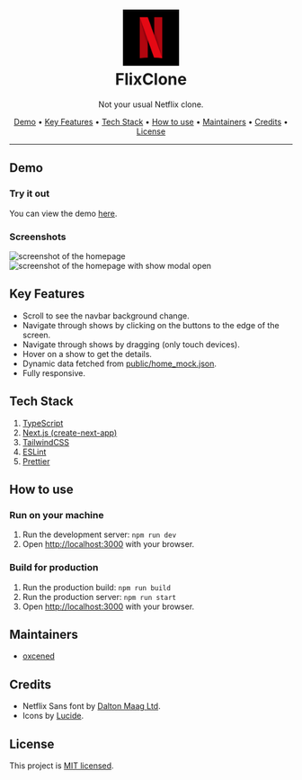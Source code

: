 <div align="center">

<h1>
<img src="./.github/logo.webp" alt="logo" height="100px"/>
<br />
FlixClone
</h1>

Not your usual Netflix clone.

[Demo](#demo) • [Key Features](#key-features) • [Tech Stack](#tech-stack) • [How to use](#run-on-your-machine) • [Maintainers](#maintainers) • [Credits](#credits) • [License](#license)

</div>

<hr />

## Demo

### Try it out

You can view the demo [here](https://flixclone-oxcened.vercel.app/).

### Screenshots

<img src="./.github/screenshot_1.png" alt="screenshot of the homepage" />

<img src="./.github/screenshot_2.png" alt="screenshot of the homepage with show modal open" />

## Key Features

- Scroll to see the navbar background change.
- Navigate through shows by clicking on the buttons to the edge of the screen.
- Navigate through shows by dragging (only touch devices).
- Hover on a show to get the details.
- Dynamic data fetched from [public/home_mock.json](./public/home_mock.json).
- Fully responsive.

## Tech Stack

1. [TypeScript](https://www.typescriptlang.org/)
2. [Next.js (create-next-app)](https://nextjs.org/)
3. [TailwindCSS](https://tailwindcss.com/)
4. [ESLint](https://eslint.org/)
5. [Prettier](https://prettier.io)

## How to use

### Run on your machine

1. Run the development server: `npm run dev`
2. Open [http://localhost:3000](http://localhost:3000) with your browser.

### Build for production

1. Run the production build: `npm run build`
2. Run the production server: `npm run start`
3. Open [http://localhost:3000](http://localhost:3000) with your browser.

## Maintainers

- [oxcened](https://github.com/oxcened)

## Credits

- Netflix Sans font by [Dalton Maag Ltd](https://font.gooova.com/fonts/14200/netflix-sans-font.html).
- Icons by [Lucide](https://lucide.dev).

## License

This project is [MIT licensed](./LICENSE.md).
